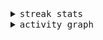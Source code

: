 <details>
  <summary>
    <samp>streak stats</samp>
  </summary>
  <br>
  [![🐠](http://github-readme-streak-stats.herokuapp.com?user=kkhys&theme=dark)](https://git.io/streak-stats)
</details>

<details>
  <summary>
    <samp>activity graph</samp>
  </summary>

  <br>

[![🐡](https://github-readme-activity-graph.vercel.app/graph?username=kkhys&theme=xcode)](https://github.com/ashutosh00710/github-readme-activity-graph)

  ***
</details>
